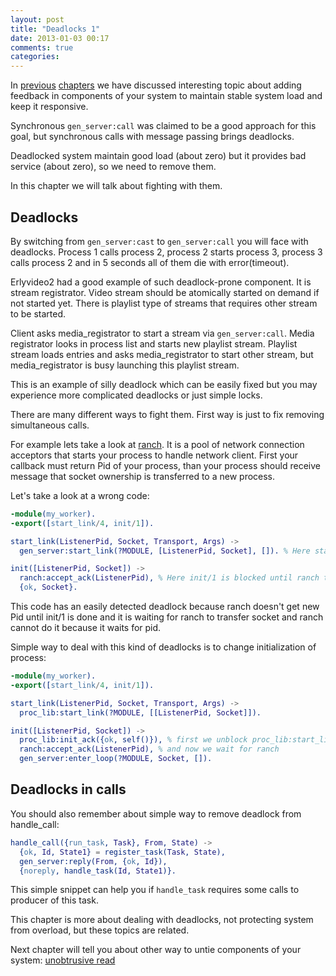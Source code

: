 ```yaml
---
layout: post
title: "Deadlocks 1"
date: 2013-01-03 00:17
comments: true
categories: 
---
```


In [previous](/2013/01/01/overload-protection-1/) [chapters](/2013/01/02/overload-protection-2/) we have discussed interesting topic about adding feedback in components of your system to maintain stable system load and keep it responsive.

Synchronous `gen_server:call` was claimed to be a good approach for this goal, but synchronous calls with message passing brings deadlocks.

Deadlocked system maintain good load (about zero) but it provides bad service (about zero), so we need to remove them.

In this chapter we will talk about fighting with them.

<!-- more -->

Deadlocks
---------

By switching from `gen_server:cast` to `gen_server:call` you will face with deadlocks. Process 1 calls process 2, process 2 starts process 3, process
3 calls process 2 and in 5 seconds all of them die with error(timeout). 

Erlyvideo2 had a good example of such deadlock-prone component. It is stream registrator. Video stream should be atomically started on demand if
not started yet. There is playlist type of streams that requires other stream to be started.

Client asks media_registrator to start a stream via `gen_server:call`. Media registrator looks in process list and starts new playlist stream.
Playlist stream loads entries and asks media_registrator to start other stream, but media_registrator is busy launching this playlist stream.

This is an example of silly deadlock which can be easily fixed but you may experience more complicated deadlocks or just simple locks.

There are many different ways to fight them. First way is just to fix removing simultaneous calls.

For example lets take a look at [ranch](https://github.com/extend/ranch). It is a pool of network connection acceptors that starts your process
to handle network client. First your callback must return Pid of your process, than your process should receive message that socket
ownership is transferred to a new process.

Let's take a look at a wrong code:

```erlang wrong ranch callback
-module(my_worker).
-export([start_link/4, init/1]).

start_link(ListenerPid, Socket, Transport, Args) ->
  gen_server:start_link(?MODULE, [ListenerPid, Socket], []). % Here start_link blocks until init/1 is returned

init([ListenerPid, Socket]) ->
  ranch:accept_ack(ListenerPid), % Here init/1 is blocked until ranch transfer socket to new process
  {ok, Socket}.
```

This code has an easily detected deadlock because ranch doesn't get new Pid until init/1 is done and it is waiting for ranch
to transfer socket and ranch cannot do it because it waits for pid.

Simple way to deal with this kind of deadlocks is to change initialization of process:

```erlang better ranch callback
-module(my_worker).
-export([start_link/4, init/1]).

start_link(ListenerPid, Socket, Transport, Args) ->
  proc_lib:start_link(?MODULE, [[ListenerPid, Socket]]).

init([ListenerPid, Socket]) ->
  proc_lib:init_ack({ok, self()}), % first we unblock proc_lib:start_link
  ranch:accept_ack(ListenerPid), % and now we wait for ranch
  gen_server:enter_loop(?MODULE, Socket, []).
```


Deadlocks in calls
------------------

You should also remember about simple way to remove deadlock from handle_call:

```erlang handle_call unlocked
handle_call({run_task, Task}, From, State) ->
  {ok, Id, State1} = register_task(Task, State),
  gen_server:reply(From, {ok, Id}),
  {noreply, handle_task(Id, State1)}.
```

This simple snippet can help you if `handle_task` requires some calls to producer of this task.




This chapter is more about dealing with deadlocks, not protecting system from overload, but these topics are related.

Next chapter will tell you about other way to untie components of your system: [unobtrusive read](/2013/01/04/unobtrusive-read/) 

